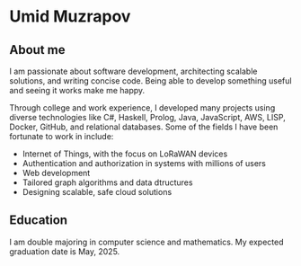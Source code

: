 # Umid Muzrapov
## About me
I am passionate about software development, architecting scalable solutions, and writing concise code. Being able to develop something useful and seeing it works make me happy.

Through college and work experience, I developed many projects using diverse technologies like C#, Haskell, Prolog, Java, JavaScript, AWS, LISP, Docker, GitHub, and relational databases. Some of the fields I have been fortunate to work in include:
+ Internet of Things, with the focus on LoRaWAN devices
+ Authentication and authorization in systems with millions of users
+ Web development
+ Tailored graph algorithms and data dtructures 
+ Designing scalable, safe cloud solutions
## Education
I am double majoring in computer science and mathematics. My expected graduation date is May, 2025.





